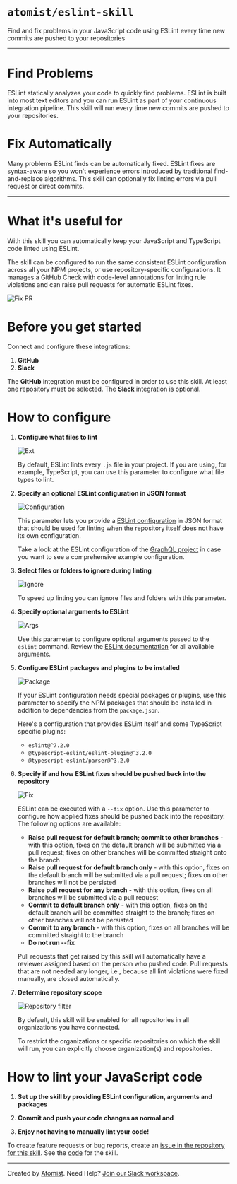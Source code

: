 # `atomist/eslint-skill`
       
<!---atomist-skill-description:start--->

Find and fix problems in your JavaScript
code using ESLint every time new commits are pushed
to your repositories

<!---atomist-skill-description:end--->

---

<!---atomist-skill-long_description:start--->

# Find Problems
ESLint statically analyzes your code to quickly find problems. 
ESLint is built into most text editors and you can run ESLint
as part of your continuous integration pipeline.  This skill
will run every time new commits are pushed to your repositories.

# Fix Automatically
Many problems ESLint finds can be automatically fixed. ESLint
fixes are syntax-aware so you won't experience errors introduced
by traditional find-and-replace algorithms.  This skill can
optionally fix linting errors via pull request or direct commits.

<!---atomist-skill-long_description:end--->

---
       
<!---atomist-skill-readme:start---> 

# What it's useful for

With this skill you can automatically keep your JavaScript and TypeScript code
linted using ESLint.

The skill can be configured to run the same consistent ESLint configuration
across all your NPM projects, or use repository-specific configurations. It manages a 
GitHub Check with code-level annotations for linting rule violations and can
raise pull requests for automatic ESLint fixes. 

![Fix PR](docs/images/pr.png)  

# Before you get started

Connect and configure these integrations:

1. **GitHub**
2. **Slack** 

The **GitHub** integration must be configured in order to use this skill. At
least one repository must be selected. The **Slack** integration is optional.

# How to configure

1. **Configure what files to lint**
    
    ![Ext](docs/images/ext.png)

    By default, ESLint lints every `.js` file in your project. If you are using,
    for example, TypeScript, you can use this parameter to configure what file types to
    lint.

1. **Specify an optional ESLint configuration in JSON format**

    ![Configuration](docs/images/config.png)

    This parameter lets you provide a [ESLint configuration](https://eslint.org/docs/user-guide/configuring)
    in JSON format that should be used for linting when the repository itself
    does not have its own configuration.
   
    Take a look at the ESLint configuration of the [GraphQL project](https://github.com/graphql/graphql-js/blob/master/.eslintrc.yml)
    in case you want to see a comprehensive example configuration.    

1. **Select files or folders to ignore during linting**

    ![Ignore](docs/images/ignore.png)

    To speed up linting you can ignore files and folders <!-- node_modules is ignored by default https://eslint.org/docs/user-guide/configuring#eslintignore -->
    with this parameter.

1. **Specify optional arguments to ESLint**

    ![Args](docs/images/args.png)

    Use this parameter to configure optional arguments passed to the `eslint`
    command. Review the [ESLint documentation](https://eslint.org/docs/2.13.1/user-guide/command-line-interface)
    for all available arguments. 

1. **Configure ESLint packages and plugins to be installed**

    ![Package](docs/images/packages.png)

    If your ESLint configuration needs special packages or plugins, use
    this parameter to specify the NPM packages that should be installed in
    addition to dependencies from the `package.json`.
    
    Here's a configuration that provides ESLint itself and some TypeScript
    specific plugins:
    
    * `eslint@^7.2.0`
    * `@typescript-eslint/eslint-plugin@^3.2.0`
    * `@typescript-eslint/parser@^3.2.0`

1. **Specify if and how ESLint fixes should be pushed back into the repository** 

    ![Fix](docs/images/fix.png)

    ESLint can be executed with a `--fix` option. Use this parameter to configure
    how applied fixes should be pushed back into the repository. The following 
    options are available:
    
    * **Raise pull request for default branch; commit to other branches** - with this
    option, fixes on the default branch will be submitted via 
    a pull request; fixes on other branches will be committed straight 
    onto the branch
    * **Raise pull request for default branch only** - with this option, fixes on
    the default branch will be submitted via a pull
    request; fixes on other branches will not be persisted 
    * **Raise pull request for any branch** - with this option, fixes on
    all branches will be submitted via a pull request  
    * **Commit to default branch only** - with this option, fixes on the
    default branch will be committed straight to the branch; fixes on
    other branches will not be persisted
    * **Commit to any branch** - with this option, fixes on all branches will
    be committed straight to the branch
    * **Do not run --fix** 
    
    Pull requests that get raised by this skill will automatically have a reviewer
    assigned based on the person who pushed code. Pull requests that are not
    needed any longer, i.e., because all lint violations were fixed manually, are
    closed automatically.        

1. **Determine repository scope**
   
   ![Repository filter](docs/images/repo-filter.png)
   
   By default, this skill will be enabled for all repositories in all
   organizations you have connected.
   
   To restrict the organizations or specific repositories on which the skill
   will run, you can explicitly choose organization(s) and repositories. 

# How to lint your JavaScript code

1. **Set up the skill by providing ESLint configuration, arguments and packages**

1. **Commit and push your code changes as normal and** 

1. **Enjoy not having to manually lint your code!**

To create feature requests or bug reports, create an [issue in the repository for this skill](https://github.com/atomist-skills/eslint-skill/issues). 
See the [code](https://github.com/atomist-skills/eslint-skill) for the skill.

<!---atomist-skill-readme:end--->

---

Created by [Atomist][atomist].
Need Help?  [Join our Slack workspace][slack].

[atomist]: https://atomist.com/ (Atomist - How Teams Deliver Software)
[slack]: https://join.atomist.com/ (Atomist Community Slack) 

